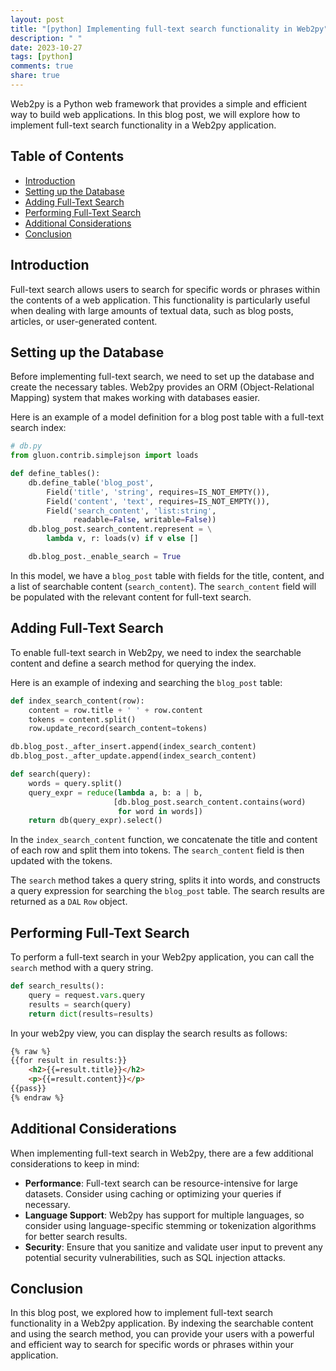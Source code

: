 ```yaml
---
layout: post
title: "[python] Implementing full-text search functionality in Web2py"
description: " "
date: 2023-10-27
tags: [python]
comments: true
share: true
---
```


Web2py is a Python web framework that provides a simple and efficient way to build web applications. In this blog post, we will explore how to implement full-text search functionality in a Web2py application.

## Table of Contents

- [Introduction](#introduction)
- [Setting up the Database](#setting-up-the-database)
- [Adding Full-Text Search](#adding-full-text-search)
- [Performing Full-Text Search](#performing-full-text-search)
- [Additional Considerations](#additional-considerations)
- [Conclusion](#conclusion)

## Introduction

Full-text search allows users to search for specific words or phrases within the contents of a web application. This functionality is particularly useful when dealing with large amounts of textual data, such as blog posts, articles, or user-generated content.

## Setting up the Database

Before implementing full-text search, we need to set up the database and create the necessary tables. Web2py provides an ORM (Object-Relational Mapping) system that makes working with databases easier.

Here is an example of a model definition for a blog post table with a full-text search index:

```python
# db.py
from gluon.contrib.simplejson import loads

def define_tables():
    db.define_table('blog_post',
        Field('title', 'string', requires=IS_NOT_EMPTY()),
        Field('content', 'text', requires=IS_NOT_EMPTY()),
        Field('search_content', 'list:string',
              readable=False, writable=False))
    db.blog_post.search_content.represent = \
        lambda v, r: loads(v) if v else []

    db.blog_post._enable_search = True
```

In this model, we have a `blog_post` table with fields for the title, content, and a list of searchable content (`search_content`). The `search_content` field will be populated with the relevant content for full-text search.

## Adding Full-Text Search

To enable full-text search in Web2py, we need to index the searchable content and define a search method for querying the index.

Here is an example of indexing and searching the `blog_post` table:

```python
def index_search_content(row):
    content = row.title + ' ' + row.content
    tokens = content.split()
    row.update_record(search_content=tokens)

db.blog_post._after_insert.append(index_search_content)
db.blog_post._after_update.append(index_search_content)

def search(query):
    words = query.split()
    query_expr = reduce(lambda a, b: a | b,
                       [db.blog_post.search_content.contains(word)
                        for word in words])
    return db(query_expr).select()
```

In the `index_search_content` function, we concatenate the title and content of each row and split them into tokens. The `search_content` field is then updated with the tokens.

The `search` method takes a query string, splits it into words, and constructs a query expression for searching the `blog_post` table. The search results are returned as a `DAL` `Row` object.

## Performing Full-Text Search

To perform a full-text search in your Web2py application, you can call the `search` method with a query string.

```python
def search_results():
    query = request.vars.query
    results = search(query)
    return dict(results=results)
```

In your web2py view, you can display the search results as follows:

```html
{% raw %}
{{for result in results:}}
    <h2>{{=result.title}}</h2>
    <p>{{=result.content}}</p>
{{pass}}
{% endraw %}
```

## Additional Considerations

When implementing full-text search in Web2py, there are a few additional considerations to keep in mind:

- **Performance**: Full-text search can be resource-intensive for large datasets. Consider using caching or optimizing your queries if necessary.
- **Language Support**: Web2py has support for multiple languages, so consider using language-specific stemming or tokenization algorithms for better search results.
- **Security**: Ensure that you sanitize and validate user input to prevent any potential security vulnerabilities, such as SQL injection attacks.

## Conclusion

In this blog post, we explored how to implement full-text search functionality in a Web2py application. By indexing the searchable content and using the search method, you can provide your users with a powerful and efficient way to search for specific words or phrases within your application.